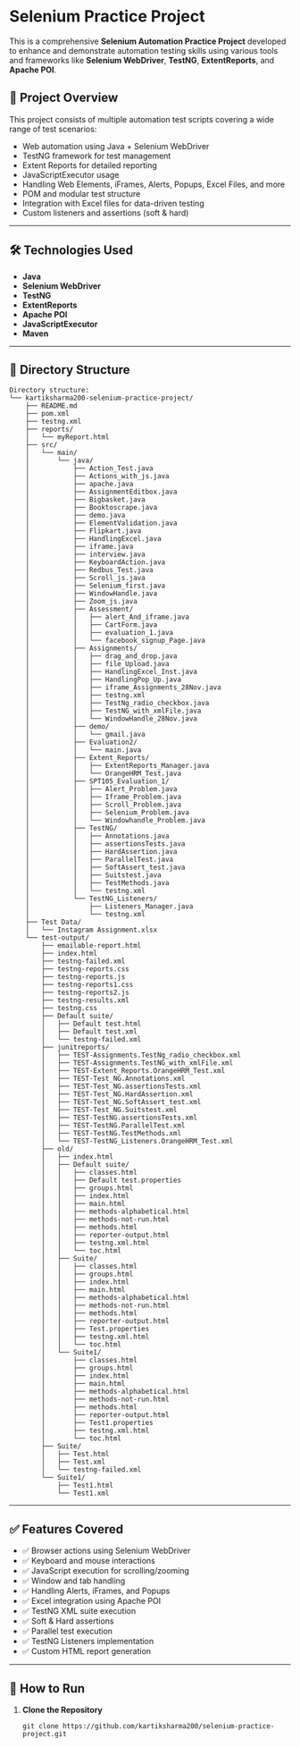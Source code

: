 # Selenium Practice Project

This is a comprehensive **Selenium Automation Practice Project** developed to enhance and demonstrate automation testing skills using various tools and frameworks like **Selenium WebDriver**, **TestNG**, **ExtentReports**, and **Apache POI**.

## 📌 Project Overview

This project consists of multiple automation test scripts covering a wide range of test scenarios:
- Web automation using Java + Selenium WebDriver
- TestNG framework for test management
- Extent Reports for detailed reporting
- JavaScriptExecutor usage
- Handling Web Elements, iFrames, Alerts, Popups, Excel Files, and more
- POM and modular test structure
- Integration with Excel files for data-driven testing
- Custom listeners and assertions (soft & hard)

---

## 🛠️ Technologies Used

- **Java**
- **Selenium WebDriver**
- **TestNG**
- **ExtentReports**
- **Apache POI**
- **JavaScriptExecutor**
- **Maven**

---

## 📂 Directory Structure

~~~
Directory structure:
└── kartiksharma200-selenium-practice-project/
    ├── README.md
    ├── pom.xml
    ├── testng.xml
    ├── reports/
    │   └── myReport.html
    ├── src/
    │   └── main/
    │       └── java/
    │           ├── Action_Test.java
    │           ├── Actions_with_js.java
    │           ├── apache.java
    │           ├── AssignmentEditbox.java
    │           ├── Bigbasket.java
    │           ├── Booktoscrape.java
    │           ├── demo.java
    │           ├── ElementValidation.java
    │           ├── Flipkart.java
    │           ├── HandlingExcel.java
    │           ├── iframe.java
    │           ├── interview.java
    │           ├── KeyboardAction.java
    │           ├── Redbus_Test.java
    │           ├── Scroll_js.java
    │           ├── Selenium_first.java
    │           ├── WindowHandle.java
    │           ├── Zoom_js.java
    │           ├── Assessment/
    │           │   ├── alert_And_iframe.java
    │           │   ├── CartForm.java
    │           │   ├── evaluation_1.java
    │           │   └── facebook_signup_Page.java
    │           ├── Assignments/
    │           │   ├── drag_and_drop.java
    │           │   ├── file_Upload.java
    │           │   ├── HandlingExcel_Inst.java
    │           │   ├── HandlingPop_Up.java
    │           │   ├── iframe_Assignments_28Nov.java
    │           │   ├── testng.xml
    │           │   ├── TestNg_radio_checkbox.java
    │           │   ├── TestNG_with_xmlFile.java
    │           │   └── WindowHandle_28Nov.java
    │           ├── demo/
    │           │   └── gmail.java
    │           ├── Evaluation2/
    │           │   └── main.java
    │           ├── Extent_Reports/
    │           │   ├── ExtentReports_Manager.java
    │           │   └── OrangeHRM_Test.java
    │           ├── SPT105_Evaluation_1/
    │           │   ├── Alert_Problem.java
    │           │   ├── Iframe_Problem.java
    │           │   ├── Scroll_Problem.java
    │           │   ├── Selenium_Problem.java
    │           │   └── Windowhandle_Problem.java
    │           ├── TestNG/
    │           │   ├── Annotations.java
    │           │   ├── assertionsTests.java
    │           │   ├── HardAssertion.java
    │           │   ├── ParallelTest.java
    │           │   ├── SoftAssert_test.java
    │           │   ├── Suitstest.java
    │           │   ├── TestMethods.java
    │           │   └── testng.xml
    │           └── TestNG_Listeners/
    │               ├── Listeners_Manager.java
    │               └── testng.xml
    ├── Test Data/
    │   └── Instagram Assignment.xlsx
    └── test-output/
        ├── emailable-report.html
        ├── index.html
        ├── testng-failed.xml
        ├── testng-reports.css
        ├── testng-reports.js
        ├── testng-reports1.css
        ├── testng-reports2.js
        ├── testng-results.xml
        ├── testng.css
        ├── Default suite/
        │   ├── Default test.html
        │   ├── Default test.xml
        │   └── testng-failed.xml
        ├── junitreports/
        │   ├── TEST-Assignments.TestNg_radio_checkbox.xml
        │   ├── TEST-Assignments.TestNG_with_xmlFile.xml
        │   ├── TEST-Extent_Reports.OrangeHRM_Test.xml
        │   ├── TEST-Test_NG.Annotations.xml
        │   ├── TEST-Test_NG.assertionsTests.xml
        │   ├── TEST-Test_NG.HardAssertion.xml
        │   ├── TEST-Test_NG.SoftAssert_test.xml
        │   ├── TEST-Test_NG.Suitstest.xml
        │   ├── TEST-TestNG.assertionsTests.xml
        │   ├── TEST-TestNG.ParallelTest.xml
        │   ├── TEST-TestNG.TestMethods.xml
        │   └── TEST-TestNG_Listeners.OrangeHRM_Test.xml
        ├── old/
        │   ├── index.html
        │   ├── Default suite/
        │   │   ├── classes.html
        │   │   ├── Default test.properties
        │   │   ├── groups.html
        │   │   ├── index.html
        │   │   ├── main.html
        │   │   ├── methods-alphabetical.html
        │   │   ├── methods-not-run.html
        │   │   ├── methods.html
        │   │   ├── reporter-output.html
        │   │   ├── testng.xml.html
        │   │   └── toc.html
        │   ├── Suite/
        │   │   ├── classes.html
        │   │   ├── groups.html
        │   │   ├── index.html
        │   │   ├── main.html
        │   │   ├── methods-alphabetical.html
        │   │   ├── methods-not-run.html
        │   │   ├── methods.html
        │   │   ├── reporter-output.html
        │   │   ├── Test.properties
        │   │   ├── testng.xml.html
        │   │   └── toc.html
        │   └── Suite1/
        │       ├── classes.html
        │       ├── groups.html
        │       ├── index.html
        │       ├── main.html
        │       ├── methods-alphabetical.html
        │       ├── methods-not-run.html
        │       ├── methods.html
        │       ├── reporter-output.html
        │       ├── Test1.properties
        │       ├── testng.xml.html
        │       └── toc.html
        ├── Suite/
        │   ├── Test.html
        │   ├── Test.xml
        │   └── testng-failed.xml
        └── Suite1/
            ├── Test1.html
            └── Test1.xml
~~~

---

## ✅ Features Covered

- ✅ Browser actions using Selenium WebDriver
- ✅ Keyboard and mouse interactions
- ✅ JavaScript execution for scrolling/zooming
- ✅ Window and tab handling
- ✅ Handling Alerts, iFrames, and Popups
- ✅ Excel integration using Apache POI
- ✅ TestNG XML suite execution
- ✅ Soft & Hard assertions
- ✅ Parallel test execution
- ✅ TestNG Listeners implementation
- ✅ Custom HTML report generation

---

## 🚀 How to Run

1. **Clone the Repository**
   ~~~
   git clone https://github.com/kartiksharma200/selenium-practice-project.git
   ~~~
   
